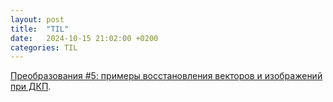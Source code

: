 ```yaml
---
layout: post
title:  "TIL"
date:   2024-10-15 21:02:00 +0200
categories: TIL
---
```

[Преобразования #5: примеры восстановления векторов и изображений при ДКП](https://www.youtube.com/watch?v=XhON8QvozG8).
